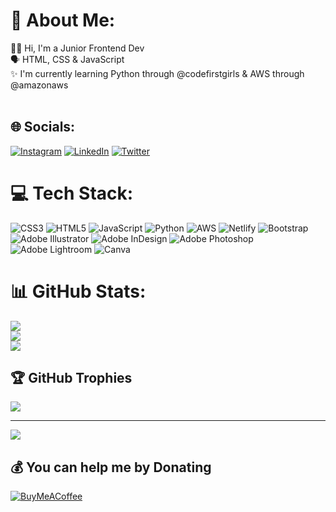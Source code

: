 # 💫 About Me:
👋🏼 Hi, I'm a Junior Frontend Dev<br>🗣️ HTML, CSS & JavaScript<br>✨ I'm currently learning Python through @codefirstgirls & AWS through @amazonaws<br><br>


## 🌐 Socials:
[![Instagram](https://img.shields.io/badge/Instagram-%23E4405F.svg?logo=Instagram&logoColor=white)](https://instagram.com/casssintech) [![LinkedIn](https://img.shields.io/badge/LinkedIn-%230077B5.svg?logo=linkedin&logoColor=white)](https://linkedin.com/in/casshaglund) [![Twitter](https://img.shields.io/badge/Twitter-%231DA1F2.svg?logo=Twitter&logoColor=white)](https://twitter.com/cassintech) 

# 💻 Tech Stack:
![CSS3](https://img.shields.io/badge/css3-%231572B6.svg?style=flat&logo=css3&logoColor=white) ![HTML5](https://img.shields.io/badge/html5-%23E34F26.svg?style=flat&logo=html5&logoColor=white) ![JavaScript](https://img.shields.io/badge/javascript-%23323330.svg?style=flat&logo=javascript&logoColor=%23F7DF1E) ![Python](https://img.shields.io/badge/python-3670A0?style=flat&logo=python&logoColor=ffdd54) ![AWS](https://img.shields.io/badge/AWS-%23FF9900.svg?style=flat&logo=amazon-aws&logoColor=white) ![Netlify](https://img.shields.io/badge/netlify-%23000000.svg?style=flat&logo=netlify&logoColor=#00C7B7) ![Bootstrap](https://img.shields.io/badge/bootstrap-%23563D7C.svg?style=flat&logo=bootstrap&logoColor=white) ![Adobe Illustrator](https://img.shields.io/badge/adobeillustrator-%23FF9A00.svg?style=flat&logo=adobeillustrator&logoColor=white) ![Adobe InDesign](https://img.shields.io/badge/Adobe%20InDesign-49021F?style=flat&logo=adobeindesign&logoColor=white) ![Adobe Photoshop](https://img.shields.io/badge/adobephotoshop-%2331A8FF.svg?style=flat&logo=adobephotoshop&logoColor=white) ![Adobe Lightroom](https://img.shields.io/badge/Adobe%20Lightroom-31A8FF.svg?style=flat&logo=Adobe%20Lightroom&logoColor=white) ![Canva](https://img.shields.io/badge/Canva-%2300C4CC.svg?style=flat&logo=Canva&logoColor=white)
# 📊 GitHub Stats:
![](https://github-readme-stats.vercel.app/api?username=casshaglund&theme=blueberry&hide_border=false&include_all_commits=true&count_private=true)<br/>
![](https://github-readme-streak-stats.herokuapp.com/?user=casshaglund&theme=blueberry&hide_border=false)<br/>
![](https://github-readme-stats.vercel.app/api/top-langs/?username=casshaglund&theme=blueberry&hide_border=false&include_all_commits=true&count_private=true&layout=compact)

## 🏆 GitHub Trophies
![](https://github-profile-trophy.vercel.app/?username=casshaglund&theme=chalk&no-frame=false&no-bg=true&margin-w=4)

---
[![](https://visitcount.itsvg.in/api?id=casshaglund&icon=0&color=12)](https://visitcount.itsvg.in)

  ## 💰 You can help me by Donating
  [![BuyMeACoffee](https://img.shields.io/badge/Buy%20Me%20a%20Coffee-ffdd00?style=for-the-badge&logo=buy-me-a-coffee&logoColor=black)](https://buymeacoffee.com/casshaglund) 

  
<!-- Proudly created with GPRM ( https://gprm.itsvg.in ) -->
